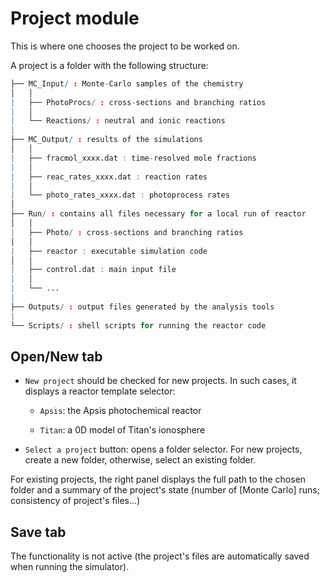 # __Project__ module

This is where one chooses the project to be worked on. 

A project is a folder with the following structure:

``` r
├── MC_Input/ : Monte-Carlo samples of the chemistry 
│   │
|   ├── PhotoProcs/ : cross-sections and branching ratios
|   │
|   └── Reactions/ : neutral and ionic reactions
|
├── MC_Output/ : results of the simulations 
│   │
|   ├── fracmol_xxxx.dat : time-resolved mole fractions
|   │
|   ├── reac_rates_xxxx.dat : reaction rates
|   │
|   └── photo_rates_xxxx.dat : photoprocess rates
│
├── Run/ : contains all files necessary for a local run of reactor
│   │
|   ├── Photo/ : cross-sections and branching ratios
│   │
|   ├── reactor : executable simulation code
│   │
|   ├── control.dat : main input file
|   │
|   └── ...
|
├── Outputs/ : output files generated by the analysis tools
|
└── Scripts/ : shell scripts for running the reactor code

```


## __Open/New__ tab

* `New project` should be checked for new projects. 
In such cases, it displays a reactor template selector:

    + `Apsis`: the Apsis photochemical reactor
    
    + `Titan`: a 0D model of Titan's ionosphere

* `Select a project` button: opens a folder selector. 
For new projects, create a new folder, otherwise, 
select an existing folder.

For existing projects, the right panel displays the full path
to the chosen folder and a summary of the project's state
(number of [Monte Carlo] runs; consistency of project's files...)

## __Save__ tab

The functionality is not active (the project's files are 
automatically saved when running the simulator).

